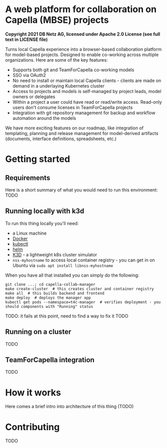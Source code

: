 # A web platform for collaboration on Capella (MBSE) projects

**Copyright 2021 DB Netz AG, licensed under Apache 2.0 License (see full text in LICENSE file)**

Turns local Capella experience into a browser-based collaboration platform for model-based projects. Designed to enable co-working across multiple organizations.
Here are some of the key features:

* Supports both git and TeamForCapella co-working models
* SSO via OAuth2
* No need to install or maintain local Capella clients - clients are made on demand in a underlaying Kubernetes cluster
* Access to projects and models is self-managed by project leads, model owners or delegates
* Within a project a user could have read or read/write access. Read-only users don't consume licenses in TeamForCapella projects
* Integration with git repository management for backup and workflow automation around the models

We have more exciting features on our roadmap, like integration of templating, planning and release management for model-derived artifacts (documents, interface definitions, spreadsheets, etc.)

# Getting started

## Requirements

Here is a short summary of what you would need to run this environment: TODO

## Running locally with k3d

To run this thing locally you'll need:
* a Linux machine
* [Docker](https://docs.docker.com/engine/install/ubuntu/)
* [kubectl](https://kubernetes.io/docs/tasks/tools/install-kubectl-linux/)
* [helm](https://helm.sh/docs/intro/install/)
* [K3D](https://k3d.io/) - a lightweight k8s cluster simulator
* `nss-myhostname` to access local container registry - you can get in on Ubuntu via `sudo apt install libnss-myhostname`

When you have all that installed you can simply do the following:

```
git clone ...; cd capella-collab-manager
make create-cluster  # this creates cluster and container registry
make all  # this builds backend and frontend
make deploy  # deploys the manager app
kubectl get pods --namespace=t4c-manager  # verifies deployment - you should components with "Running" status
```
TODO: it fails at this point, need to find a way to fix it
TODO

## Running on a cluster

TODO

## TeamForCapella integration

TODO

# How it works

Here comes a brief intro into architecture of this thing (TODO)

# Contributing

TODO
